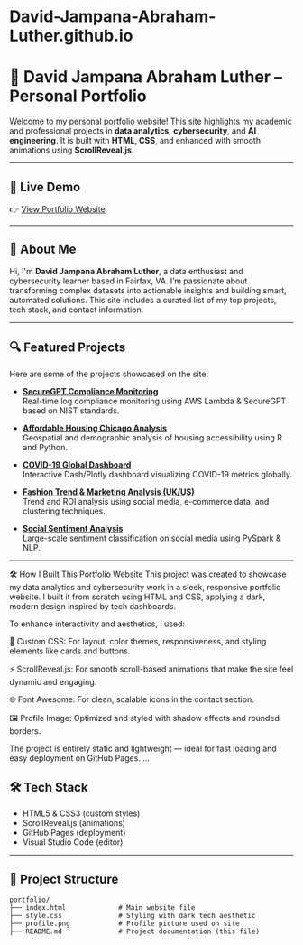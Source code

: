# David-Jampana-Abraham-Luther.github.io

# 💼 David Jampana Abraham Luther – Personal Portfolio

Welcome to my personal portfolio website! This site highlights my academic and professional projects in **data analytics**, **cybersecurity**, and **AI engineering**. It is built with **HTML, CSS**, and enhanced with smooth animations using **ScrollReveal.js**.

---

## 🚀 Live Demo

👉 [View Portfolio Website](https://David-Jampana-Abraham-Luther.github.io/David-Jampana-Abraham-Luther.github.io/)

---

## 🧠 About Me

Hi, I'm **David Jampana Abraham Luther**, a data enthusiast and cybersecurity learner based in Fairfax, VA. I’m passionate about transforming complex datasets into actionable insights and building smart, automated solutions. This site includes a curated list of my top projects, tech stack, and contact information.

---

## 🔍 Featured Projects

Here are some of the projects showcased on the site:

- **[SecureGPT Compliance Monitoring](https://github.com/David-Jampana-Abraham-Luther/securegpt-compliance-monitoring)**  
  Real-time log compliance monitoring using AWS Lambda & SecureGPT based on NIST standards.

- **[Affordable Housing Chicago Analysis](https://github.com/David-Jampana-Abraham-Luther/Affordable-Housing-Chicago-Analysis)**  
  Geospatial and demographic analysis of housing accessibility using R and Python.

- **[COVID-19 Global Dashboard](https://github.com/David-Jampana-Abraham-Luther/COVID-19-Global-Dashboard)**  
  Interactive Dash/Plotly dashboard visualizing COVID-19 metrics globally.

- **[Fashion Trend & Marketing Analysis (UK/US)](https://github.com/David-Jampana-Abraham-Luther/fashion-trend-analysis-uk-us)**  
  Trend and ROI analysis using social media, e-commerce data, and clustering techniques.

- **[Social Sentiment Analysis](https://github.com/David-Jampana-Abraham-Luther/Social-Sentiments-Exploring-Consumer-Behavior-and-Market-Trends-on-Social-Media)**  
  Large-scale sentiment classification on social media using PySpark & NLP.

---
🛠️ How I Built This Portfolio Website
This project was created to showcase my data analytics and cybersecurity work in a sleek, responsive portfolio website. I built it from scratch using HTML and CSS, applying a dark, modern design inspired by tech dashboards.

To enhance interactivity and aesthetics, I used:

🎨 Custom CSS: For layout, color themes, responsiveness, and styling elements like cards and buttons.

⚡ ScrollReveal.js: For smooth scroll-based animations that make the site feel dynamic and engaging.

🌐 Font Awesome: For clean, scalable icons in the contact section.

🖼️ Profile Image: Optimized and styled with shadow effects and rounded borders.

The project is entirely static and lightweight — ideal for fast loading and easy deployment on GitHub Pages.
...

## 🛠️ Tech Stack

- HTML5 & CSS3 (custom styles)
- ScrollReveal.js (animations)
- GitHub Pages (deployment)
- Visual Studio Code (editor)

---


## 📂 Project Structure

```text
portfolio/
├── index.html             # Main website file
├── style.css              # Styling with dark tech aesthetic
├── profile.png            # Profile picture used on site
├── README.md              # Project documentation (this file)

